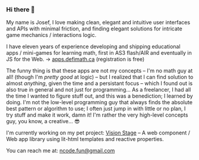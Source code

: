 ### Hi there 👋

My name is Josef,
I love making clean, elegant and intuitive user interfaces and APIs with minimal friction, and finding elegant solutions for intricate game mechanics / interactions logic.

I have eleven years of experience developing and shipping educational apps / mini-games for learning math, first in AS3 flash/AIR and eventually in JS for the Web. → [apps.defimath.ca](https://apps.defimath.ca) (registration is free)

The funny thing is that these apps are not my concepts – I'm no math guy at all! (though I'm *pretty good* at logic) – but I realized that I can find solution to almost *anything*, given the time and a persistant focus – which I found out is also true in general and not just for programming… As a freelancer, I had all the time I wanted to figure stuff out, and this was a benediction; I learned by doing. I'm not the low-level programming guy that always finds the absolute best pattern or algorithm to use; I often just jump in with little or no plan, I try stuff and make it work, damn it! I'm rather the very high-level concepts guy, you know, a creative… 😎

I'm currently working on my pet project: [Vision Stage](https://github.com/ncodefun/visionstage.dev) – A web component / Web app library using lit-html templates and reactive properties.

You can reach me at: ncode.fun@gmail.com

<!--
**ncodefun/ncodefun** is a ✨ _special_ ✨ repository because its `README.md` (this file) appears on your GitHub profile.

Here are some ideas to get you started:

- 🔭 I’m currently working on ...
- 🌱 I’m currently learning ...
- 👯 I’m looking to collaborate on ...
- 🤔 I’m looking for help with ...
- 💬 Ask me about ...
- 📫 How to reach me: ...
- 😄 Pronouns: ...
- ⚡ Fun fact: ...
-->
